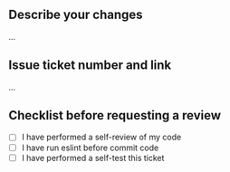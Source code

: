 ## Describe your changes

...

## Issue ticket number and link

...

## Checklist before requesting a review

- [ ] I have performed a self-review of my code
- [ ] I have run eslint before commit code
- [ ] I have performed a self-test this ticket
